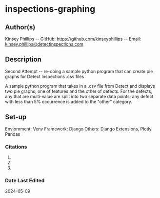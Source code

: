 # inspections-graphing

## Author(s)

Kinsey Phillips
-- GitHub: https://github.com/kinseyphillips
-- Email: kinsey.phillips@detectinspections.com

## Description

Second Attempt -- re-doing a sample python program that can create pie graphs for Detect Inspections .csv files

A sample python program that takes in a .csv file from Detect and displays two pie graphs; one of features and the other of defects. For the defects, any that are multi-value are split into two separate data points; any defect with less than 5% occurrence is added to the "other" category.

## Set-up

Enviornment: Venv
Framework: Django
Others: Django Extensions, Plotly, Pandas

### Citations

1) 
2) 
3) 

### Date Last Edited

2024-05-09